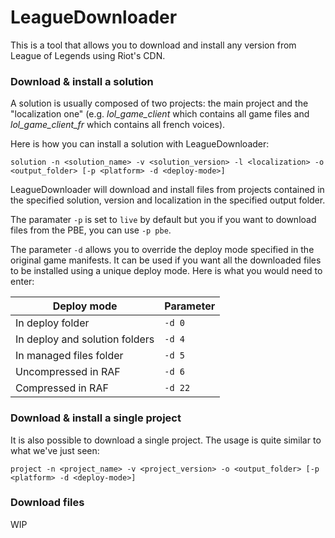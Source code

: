 # LeagueDownloader
This is a tool that allows you to download and install any version from League of Legends using Riot's CDN.

### Download & install a solution
A solution is usually composed of two projects: the main project and the "localization one" (e.g. *lol_game_client* which contains all game files and *lol_game_client_fr* which contains all french voices).

Here is how you can install a solution with LeagueDownloader:
```
solution -n <solution_name> -v <solution_version> -l <localization> -o <output_folder> [-p <platform> -d <deploy-mode>]
```
LeagueDownloader will download and install files from projects contained in the specified solution, version and localization in the specified output folder.

The paramater ```-p``` is set to ```live``` by default but you if you want to download files from the PBE, you can use ```-p pbe```.

The parameter ```-d``` allows you to override the deploy mode specified in the original game manifests. It can be used if you want all the downloaded files to be installed using a unique deploy mode. Here is what you would need to enter:

| Deploy mode                    | Parameter |
|--------------------------------|-----------|
| In deploy folder               | ```-d 0```|
| In deploy and solution folders | ```-d 4```|
| In managed files folder        | ```-d 5```|
| Uncompressed in RAF            | ```-d 6```|
| Compressed in RAF              | ```-d 22```|

### Download & install a single project
It is also possible to download a single project. The usage is quite similar to what we've just seen:
```
project -n <project_name> -v <project_version> -o <output_folder> [-p <platform> -d <deploy-mode>]
```

### Download files
WIP
